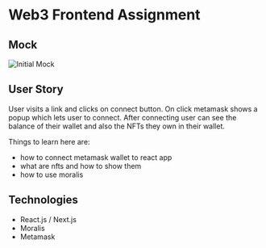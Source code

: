 # Web3 Frontend Assignment

## Mock

![Initial Mock](https://github.com/vijaykrishnavanshi/assignment/blob/main/Assignment.png)

## User Story

User visits a link and clicks on connect button. On click metamask shows a popup which lets user to connect. After connecting user can see the balance of their wallet and also the NFTs they own in their wallet.

Things to learn here are: 

* how to connect metamask wallet to react app
* what are nfts and how to show them
* how to use moralis

## Technologies

* React.js / Next.js
* Moralis
* Metamask
